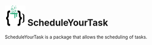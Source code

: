<h1><img src="https://github.com/stescobedo92/ScheduleYourTask/blob/main/SchedulingTasks/SchedulingTasks/binary-coffee.png"> ScheduleYourTask </h1>

ScheduleYourTask is a package that allows the scheduling of tasks.
